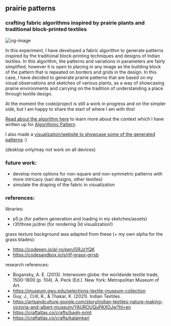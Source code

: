## prairie patterns

### crafting fabric algorithms inspired by prairie plants and traditional block-printed textiles

![og-image](https://github.com/vidgi/prairie-kolam/assets/28833281/b4b97f55-43f9-47dd-afc5-51c0c572b958)

In this experiment, I have developed a fabric algorithm to generate patterns inspired by the traditional block-printing techniques and designs of Indian textiles. In this algorithm, the patterns and variations in parameters are fairly simplified, however it is open to placing in any image as the building block of the pattern that is repeated on borders and grids in the design. In this case, I have decided to generate prairie patterns that are based on my visual observations and sketches of various plants, as a way of showcasing prairie environments and carrying on the tradition of understanding a place through textile design.

At the moment the code/project is still a work in progress and on the simpler side, but I am happy to share the start of where I am with this!

[Read about the algorithm here](https://alpaca.pubpub.org/pub/cvr7kjj6/draft?access=sqfpq5t4) to learn more about the context which I have written up for [Algorithmic Pattern](https://algorithmicpattern.org/)

I also made a [visualization/website to showcase some of the generated patterns](https://vidyagiri.com/patchworked/) :)

(desktop only/may not work on all devices)

### future work:

- develop more options for non-square and non-symmetric patterns with more intricacy (sari designs, other textiles)
- simulate the draping of the fabric in visualization

### references:

libraries:
- p5.js (for pattern generation and loading in my sketches/assets)
- r3f/three.js/drei (for rendering 3d visualization!)

grass texture background was adapted from these (+ my own alpha for the grass blades):
- https://codepen.io/al-ro/pen/GRJzYQK
- https://codesandbox.io/s/rtf-grass-grrsb

research references:
- Bogansky, A. E. (2013). Interwoven globe: the worldwide textile trade, 1500-1800 (p. 104). A. Peck (Ed.). New York: Metropolitan Museum of Art.
- https://museum.gwu.edu/selections-textile-museum-collection
- Guy, J., Crill, R., & Thakar, K. (2021). Indian Textiles.
- https://artsandculture.google.com/story/indian-textiles-nature-making-victoria-and-albert-museum/YAUROUQuPAXOJw?hl=en
- https://craftatlas.co/crafts/bagh-print
- https://craftatlas.co/crafts/kalamkari
